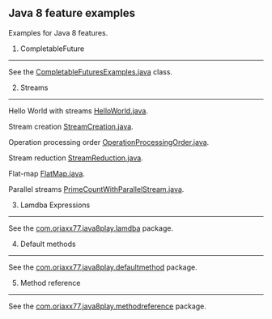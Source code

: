 Java 8 feature examples
-----------------------------------------------------------------------
Examples for Java 8 features.


1. CompletableFuture
------------------------
See the [CompletableFuturesExamples.java](./src/main/java/com/oriaxx77/java8play/concurrent/CompletableFutureExamples.java) class.


2. Streams
-------------------------
Hello World with streams [HelloWorld.java](./src/main/java/com/oriaxx77/java8play/stream/HelloWorld.java).

Stream creation [StreamCreation.java](./src/main/java/com/oriaxx77/java8play/stream/StreamCreation.java).

Operation processing order [OperationProcessingOrder.java](./src/main/java/com/oriaxx77/java8play/stream/OperationProcessingOrder.java).

Stream reduction [StreamReduction.java](./src/main/java/com/oriaxx77/java8play/stream/StreamReduction.java).

Flat-map [FlatMap.java](./src/main/java/com/oriaxx77/java8play/stream/FlatMap.java).

Parallel streams [PrimeCountWithParallelStream.java](./src/main/java/com/oriaxx77/java8play/stream/PrimeCountWithParallelStream.java).


3. Lamdba Expressions
---------------------------
See the [com.oriaxx77.java8play.lamdba](./src/main/java/com/oriaxx77/java8play/lamdba) package.


4. Default methods
----------------------------
See the [com.oriaxx77.java8play.defaultmethod](./src/main/java/com/oriaxx77/java8play/defaultmethod) package.


5. Method reference
----------------------------
See the [com.oriaxx77.java8play.methodreference](./src/main/java/com/oriaxx77/java8play/methodreference) package.
